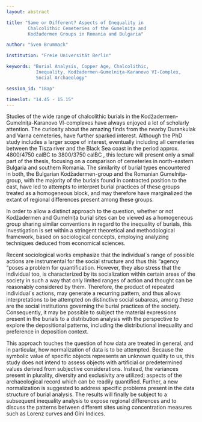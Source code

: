 ```yaml
---
layout: abstract

title: "Same or Different? Aspects of Inequality in
        Chalcolithic Cemeteries of the Gumelniƫa and
        Kodžadermen Groups in Romania and Bulgaria"

author: "Sven Brummack"

institution: "Freie Universität Berlin"

keywords: "Burial Analysis, Copper Age, Chalcolithic,
           Inequality, Kodžadermen-Gumelniţa-Karanovo VI-Complex,
           Social Archaeology"

session_id: "18ap"

timeslot: "14.45 - 15.15"
---
```


Studies of the wide range of chalcolithic burials in the
Kodžadermen-Gumelniţa-Karanovo VI-complexes have always enjoyed a lot
of scholarly attention. The curiosity about the amazing finds from the
nearby Durankulak and Varna cemeteries, have further sparked
interest. Although the PhD study includes a larger scope of interest,
eventually including all cemeteries between the Tisza river and the
Black Sea coast in the period approx. 4800/4750 calBC to 3800/3750
calBC , this lecture will present only a small part of the thesis,
focusing on a comparison of cemeteries in north-eastern Bulgaria and
southern Romania. The similarity of burial types encountered in both,
the Bulgarian Kodžadermen-group and the Romanian Gumelniţa-group, with
the majority of the burials found in contracted position to the east,
have led to attempts to interpret burial practices of these groups
treated as a homogeneous block, and may therefore have marginalized
the extant of regional differences present among these groups.

In order to allow a distinct approach to the question, whether or not
Kodžadermen and Gumelniţa burial sites can be viewed as a homogeneous
group sharing similar conventions in regard to the inequality of
burials, this investigation is set within a stringent theoretical and
methodological framework, based on sociological concepts, employing
analyzing techniques deduced from economical sciences.

Recent sociological works emphasize that the individual´s range of
possible actions are instrumental for the social structure and thus
this “agency “poses a problem for quantification. However, they also
stress that the individual too, is characterized by its socialization
within certain areas of the society in such a way that only limited
ranges of action and thought can be reasonably considered by
them. Therefore, the product of repeated individual´s actions, may
generate a recurring pattern, and thus allows interpretations to be
attempted on distinctive social subareas, among these are the social
institutions governing the burial practices of the
society. Consequently, it may be possible to subject the material
expressions present in the burials to a distribution analysis with the
perspective to explore the depositional patterns, including the
distributional inequality and preference in deposition context.

This approach touches the question of how data are treated in general,
and in particular, how normalization of data is to be
attempted. Because the symbolic value of specific objects represents
an unknown quality to us, this study does not intend to assess objects
with artificial or predetermined values derived from subjective
considerations. Instead, the variances present in plurality, diversity
and exclusivity are utilized; aspects of the archaeological record
which can be readily quantified. Further, a new normalization is
suggested to address specific problems present in the data structure
of burial analysis. The results will finally be subject to a
subsequent inequality analysis to expose regional differences and to
discuss the patterns between different sites using concentration
measures such as Lorenz curves and Gini Indices.